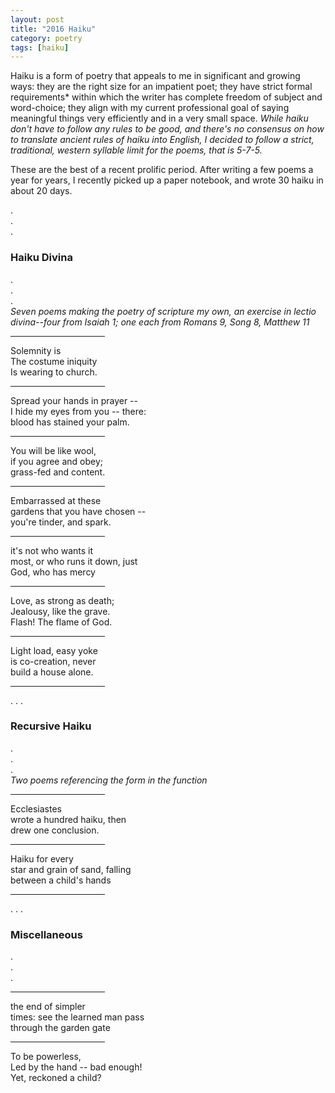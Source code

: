 ```yaml
---
layout: post
title: "2016 Haiku"
category: poetry
tags: [haiku]
---
```


Haiku is a form of poetry that appeals to me in significant and growing ways: they are the right size for an impatient poet; they have strict formal requirements* within which the writer has complete freedom of subject and word-choice; they align with my current professional goal of saying meaningful things very efficiently and in a very small space. *While haiku don't have to follow any rules to be good, and there's no consensus on how to translate ancient rules of haiku into English, I decided to follow a strict, traditional, western syllable limit for the poems, that is 5-7-5.*

These are the best of a recent prolific period. After writing a few poems a year for years, I recently picked up a paper notebook, and wrote 30 haiku in about 20 days. 

.  
.  
.

### Haiku Divina

.  
.  
.  
*Seven poems making the poetry of scripture my own, an exercise in lectio divina--four from Isaiah 1; one each from Romans 9, Song 8, Matthew 11*

<hr width="30%" />

Solemnity is \
The costume iniquity \
Is wearing to church.

<hr width="30%" />

Spread your hands in prayer --  \
I hide my eyes from you -- there: \
blood has stained your palm.

<hr width="30%" />

You will be like wool, \
if you agree and obey; \
grass-fed and content.

<hr width="30%" />

Embarrassed at these \
gardens that you have chosen -- \
you're tinder, and spark.

<hr width="30%" />

it's not who wants it \
most, or who runs it down, just \
God, who has mercy

<hr width="30%" />

Love, as strong as death; \
Jealousy, like the grave. \
Flash! The flame of God.

<hr width="30%" />

Light load, easy yoke \
is co-creation, never \
build a house alone.

<hr width="30%" />
.  
.  
. 

### Recursive Haiku

.  
.  
.  
*Two poems referencing the form in the function*

<hr width="30%" />

Ecclesiastes \
wrote a hundred haiku, then \
drew one conclusion.

<hr width="30%" />

Haiku for every \
star and grain of sand, falling \
between a child's hands

<hr width="30%" />
.  
.  
.

### Miscellaneous

.  
.  
.
<hr width="30%" />

the end of simpler \
times: see the learned man pass \
through the garden gate 

<hr width="30%" />

To be powerless, \
Led by the hand -- bad enough! \
Yet, reckoned a child? 

